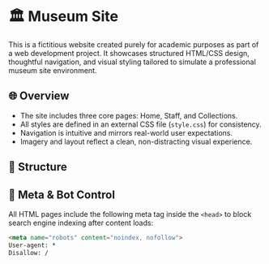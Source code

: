 # 🏛️ Museum Site

This is a fictitious website created purely for academic purposes as part of a web development project. It showcases structured HTML/CSS design, thoughtful navigation, and visual styling tailored to simulate a professional museum site environment.

## 🌐 Overview

- The site includes three core pages: Home, Staff, and Collections.
- All styles are defined in an external CSS file (`style.css`) for consistency.
- Navigation is intuitive and mirrors real-world user expectations.
- Imagery and layout reflect a clean, non-distracting visual experience.

## 🧭 Structure

## 📛 Meta & Bot Control

All HTML pages include the following meta tag inside the `<head>` to block search engine indexing after content loads:

```html
<meta name="robots" content="noindex, nofollow">
User-agent: *
Disallow: /
